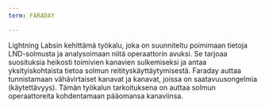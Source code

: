 ```yaml
---
term: FARADAY

---
```

Lightning Labsin kehittämä työkalu, joka on suunniteltu poimimaan tietoja LND-solmusta ja analysoimaan niitä operaattorin avuksi. Se tarjoaa suosituksia heikosti toimivien kanavien sulkemiseksi ja antaa yksityiskohtaista tietoa solmun reitityskäyttäytymisestä. Faraday auttaa tunnistamaan vähävirtaiset kanavat ja kanavat, joissa on saatavuusongelmia (käytettävyys). Tämän työkalun tarkoituksena on auttaa solmun operaattoreita kohdentamaan pääomansa kanaviinsa.